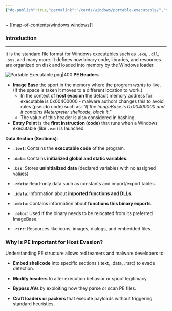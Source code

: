 ```yaml
---
{"dg-publish":true,"permalink":"/cards/windows/portable-executable/","tags":["windows"]}
---
```


~ [[map-of-contents/windows\|windows]]
### Introduction
---
It is the standard file format for Windows executables such as `.exe`, `.dll`, `.sys`, and many more. It defines how binary code, libraries, and resources are organized on disk and loaded into memory by the Windows loader.

![Portable Executable.png|400](/img/user/cards/red-team/images/Portable%20Executable.png)
**PE Headers**

- **Image Base** the sport in the memory where the program _wants_ to live. (If the space is taken it moves to a different location to work.)
	- In the context of **host evasion** the default memory address for executable is 0x00400000 - malware authors changes this to avoid rules (pseudo code) such as: _"If the ImageBase is 0x00400000 and it contains Meterpreter shellcode, block it."_
	- The value of this header is also considered in hashing.
- **Entry Point** is the **first instruction (code)** that runs when a Windows executable (like `.exe`) is launched.

**Data Section (Sections)**:

- **`.text`**: Contains the **executable code** of the program.

- **`.data`**: Contains **initialized global and static variables**.

- **`.bss`**: Stores **uninitialized data** (declared variables with no assigned values)
    
- **`.rdata`**: Read-only data such as constants and import/export tables.
    
- **`.idata`**: Information about **imported functions and DLLs**.
    
- **`.edata`**: Contains information about **functions this binary exports**.
    
- **`.reloc`**: Used if the binary needs to be relocated from its preferred ImageBase.
    
- **`.rsrc`**: Resources like icons, images, dialogs, and embedded files.



### Why is PE important for Host Evasion?

Understanding PE structure allows red teamers and malware developers to:

- **Embed shellcode** into specific sections (.text, .data, .rsrc) to evade detection.
    
- **Modify headers** to alter execution behavior or spoof legitimacy.
    
- **Bypass AVs** by exploiting how they parse or scan PE files.
    
- **Craft loaders or packers** that execute payloads without triggering standard heuristics.